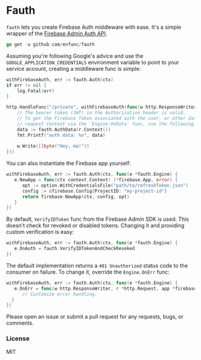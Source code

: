 # Fauth

`fauth` lets you create Firebase Auth middleware with ease. It's a simple wrapper of the [Firebase Admin Auth API](https://firebase.google.com/docs/auth/admin).

```go  
go get -u github.com/enfunc/fauth  
```  

Assuming you're following Google's advice and use the `GOOGLE_APPLICATION_CREDENTIALS`  environment variable to point to your service account, creating a middleware func is simple:

```go  
withFirebaseAuth, err := fauth.Auth(ctx)
if err != nil {
    log.Fatal(err)
}

http.HandleFunc("/private", withFirebaseAuth(func(w http.ResponseWriter, r *http.Request) {
    // The bearer token (JWT) in the Authorization header is valid.
    // To get the Firebase Token associated with the user, or other data you append to the
    // request Context via the `Engine.OnData` func, use the following:
    data := fauth.AuthData(r.Context())
    fmt.Printf("auth data: %v", data)
    
    w.Write([]byte("Hey, ma!"))
})) 
```  

You can also instantiate the Firebase app yourself:

```go  
withFirebaseAuth, err := fauth.Auth(ctx, func(e *fauth.Engine) {  
   e.NewApp = func(ctx context.Context) (*firebase.App, error) {  
      opt := option.WithCredentialsFile("path/to/refreshToken.json")  
      config := &firebase.Config{ProjectID: "my-project-id"}  
      return firebase.NewApp(ctx, config, opt)  
   }  
})
```

By default, `VerifyIDToken` func from the Firebase Admin SDK is used. This doesn't check for revoked or disabled tokens. Changing it and providing custom verification is easy:

```go
withFirebaseAuth, err := fauth.Auth(ctx, func(e *fauth.Engine) {  
   e.OnAuth = fauth.VerifyIDTokenAndCheckRevoked  
})
```

The default implementation returns a `401 Unauthorized` status code to the consumer on failure. To change it, override the `Engine.OnErr` func:

```go
withFirebaseAuth, err := fauth.Auth(ctx, func(e *fauth.Engine) {  
   e.OnErr = func(w http.ResponseWriter, r *http.Request, app *firebase.App, client *auth.Client, err error) {  
      // Customize error handling.  
  }  
})
```

Please open an issue or submit a pull request for any requests, bugs, or comments.

### License

MIT